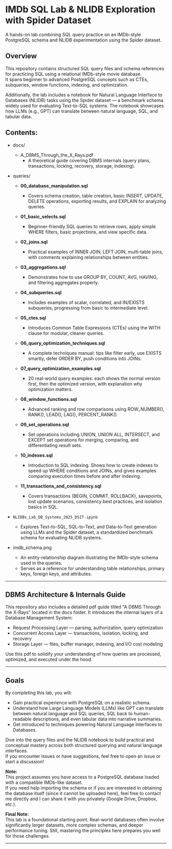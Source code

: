 # IMDb SQL Lab & NLIDB Exploration with Spider Dataset

A hands-on lab combining SQL query practice on an IMDb-style PostgreSQL schema and NLIDB experimentation using the Spider dataset.

## Overview

This repository contains structured SQL query files and schema references for practicing SQL using a relational IMDb-style movie database.  
It spans beginner to advanced PostgreSQL concepts such as CTEs, subqueries, window functions, indexing, and optimization.

Additionally, the lab includes a notebook for Natural Language Interface to Databases (NLIDB) tasks using the Spider dataset — a benchmark schema widely used for evaluating Text-to-SQL systems. The notebook showcases how LLMs (e.g., GPT) can translate between natural language, SQL, and tabular data.

## Contents:

  - docs/
    -  A_DBMS_Through_the_X_Rays.pdf 
        - A theoretical guide covering DBMS internals (query plans, transactions, locking, recovery, storage, indexing).

  - queries/
    - **00_database_manipulation.sql**
      - Covers schema creation, table creation, basic INSERT, UPDATE, DELETE operations, exporting results, and EXPLAIN for analyzing queries.
    
    - **01_basic_selects.sql**
      - Beginner-friendly SQL queries to retrieve rows, apply simple WHERE filters, basic projections, and view specific data.
    
    - **02_joins.sql**
      - Practical examples of INNER JOIN, LEFT JOIN, multi-table joins, with comments explaining relationships between entities.
    
    - **03_aggregations.sql**
      - Demonstrates how to use GROUP BY, COUNT, AVG, HAVING, and filtering aggregates properly.
    
    - **04_subqueries.sql**
      - Includes examples of scalar, correlated, and IN/EXISTS subqueries, progressing from basic to intermediate level.
    
    - **05_ctes.sql**
      - Introduces Common Table Expressions (CTEs) using the WITH clause for modular, cleaner queries.
    
    - **06_query_optimization_techniques.sql**
      - A complete techniques manual: tips like filter early, use EXISTS smartly, defer ORDER BY, push conditions into JOINs.
    
    - **07_query_optimization_examples.sql**
      - 20 real-world query examples: each shows the normal version first, then the optimized version, with explanation why optimization matters.
        
    - **08_window_functions.sql**
      - Advanced ranking and row comparisons using ROW_NUMBER(), RANK(), LEAD(), LAG(), PERCENT_RANK().
    
    - **09_set_operations.sql**
      - Set operations including UNION, UNION ALL, INTERSECT, and EXCEPT set operations for merging, comparing, and differentiating result sets.
    
    - **10_indexes.sql**
      - Introduction to SQL indexing. Shows how to create indexes to speed up WHERE conditions and JOINs, and gives examples comparing execution      times before and after indexing.
    
    - **11_transactions_and_consistency.sql**
      - Covers transactions (BEGIN, COMMIT, ROLLBACK), savepoints, lost update scenarios, consistency best practices, and isolation basics in SQL.

  - `NLIDBs_Lab_DB_Systems_2025_DSIT.ipynb`
      - Explores Text-to-SQL, SQL-to-Text, and Data-to-Text generation using LLMs and the Spider dataset, a standardized benchmark schema for evaluating NLIDB systems.

  - imdb_schema.png
    
    - An entity-relationship diagram illustrating the IMDb-style schema used in the queries.
    - Serves as a reference for understanding table relationships, primary keys, foreign keys, and attributes.

---

## DBMS Architecture & Internals Guide

This repository also includes a detailed pdf guide titled "A DBMS Through the X-Rays" located in the docs folder. It introduces the internal layers of a Database Management System:

  - Request Processing Layer — parsing, authorization, query optimization
  - Concurrent Access Layer — transactions, isolation, locking, and recovery
  - Storage Layer — files, buffer manager, indexing, and I/O cost modeling

Use this pdf to solidify your understanding of how queries are processed, optimized, and executed under the hood.

---

## Goals

By completing this lab, you will:

  - Gain practical experience with PostgreSQL on a realistic schema.
  - Understand how Large Language Models (LLMs) like GPT can translate between natural language and SQL queries, SQL back to human-readable descriptions, and even tabular data into narrative summaries.
  - Get introduced to techniques powering Natural Language Interfaces to Databases. 

Dive into the query files and the NLIDB notebook to build practical and conceptual mastery across both structured querying and natural language interfaces.  
If you encounter issues or have suggestions, feel free to open an issue or start a discussion!

**Note:**  
This project assumes you have access to a PostgreSQL database loaded with a compatible IMDb-like dataset.  
If you need help importing the schema or if you are interested in obtaining the database itself (since it cannot be uploaded here), feel free to contact me directly and I can share it with you privately (Google Drive, Dropbox, etc.).

**Final Note:**  
This lab is a foundational starting point. Real-world databases often involve significantly larger datasets, more complex schemas, and deeper performance tuning. Still, mastering the principles here prepares you well for those challenges.

---

